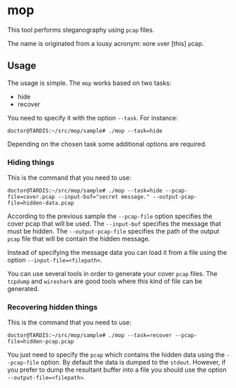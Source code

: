 # mop

This tool performs steganography using ``pcap`` files.

The name is originated from a lousy acronym: ``m``ore ``o``ver [this] ``p``cap.

## Usage

The usage is simple. The ``mop`` works based on two tasks:

- hide
- recover

You need to specify it with the option ``--task``. For instance:

```
doctor@TARDIS:~/src/mop/sample# ./mop --task=hide
```

Depending on the chosen task some additional options are required.

### Hiding things

This is the command that you need to use:

```
doctor@TARDIS:~/src/mop/sample# ./mop --task=hide --pcap-file=cover.pcap --input-buf="secret message." --output-pcap-file=hidden-data.pcap
```

According to the previous sample the ``--pcap-file`` option specifies the cover pcap that will be used.
The ``--input-buf`` specifies the message that must be hidden.
The ``--output-pcap-file`` specifies the path of the output ``pcap`` file that will be contain the hidden message.

Instead of specifying the message data you can load it from a file using the option ``--input-file=<filepath>``.

You can use several tools in order to generate your cover ``pcap`` files. The ``tcpdump`` and ``wireshark`` are good
tools where this kind of file can be generated.

### Recovering hidden things

This is the command that you need to use:

```
doctor@TARDIS:~/src/mop/sample# ./mop --task=recover --pcap-file=hidden-pcap.pcap
```

You just need to specify the ``pcap`` which contains the hidden data using the ``--pcap-file`` option. By default the data is
dumped to the ``stdout``. However, if you prefer to dump the resultant buffer into a file you should use the option
``--output-file=<filepath>``.
